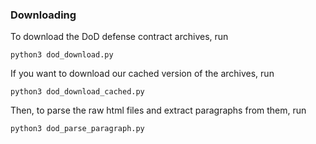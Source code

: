 ### Downloading
To download the DoD defense contract archives, run
```
python3 dod_download.py
```

If you want to download our cached version of the archives, run
```
python3 dod_download_cached.py
```

Then, to parse the raw html files and extract paragraphs from them,
run
```
python3 dod_parse_paragraph.py
```
